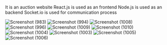 It is an auction website 
React.js is used as an frontend
Node.js is used as an backend
Socket.io is used for communication process


![Screenshot (983)](https://github.com/Ashokmithra/AuctionWebsite/assets/83507140/1c123f6e-8161-4184-8f4e-2bd9194228dd)
![Screenshot (994)](https://github.com/Ashokmithra/AuctionWebsite/assets/83507140/5da30d78-a1b8-4376-8684-c2143c86efdb)
![Screenshot (1008)](https://github.com/Ashokmithra/AuctionWebsite/assets/83507140/cd17b04c-b7f8-4dc9-973e-a57de677c747)
![Screenshot (996)](https://github.com/Ashokmithra/AuctionWebsite/assets/83507140/c6c61794-fc18-41f9-aa34-dfad040f22c5)
![Screenshot (1009)](https://github.com/Ashokmithra/AuctionWebsite/assets/83507140/7b324fd5-69e9-490c-b0f6-54869434fc0a)
![Screenshot (1010)](https://github.com/Ashokmithra/AuctionWebsite/assets/83507140/81f00df0-11f7-4311-8c04-b15dd3c3d79a)
![Screenshot (1004)](https://github.com/Ashokmithra/AuctionWebsite/assets/83507140/1d29e438-b3b9-4083-835b-c1599c13d683)
![Screenshot (1003)](https://github.com/Ashokmithra/AuctionWebsite/assets/83507140/18585df9-f54f-4b9b-bd78-34397c8891ef)
![Screenshot (1005)](https://github.com/Ashokmithra/AuctionWebsite/assets/83507140/fcbff2d4-c33e-4663-b412-27951699a29c)
![Screenshot (1006)](https://github.com/Ashokmithra/AuctionWebsite/assets/83507140/73c78dfd-f494-4fa4-b511-eba8b5bc875f)

